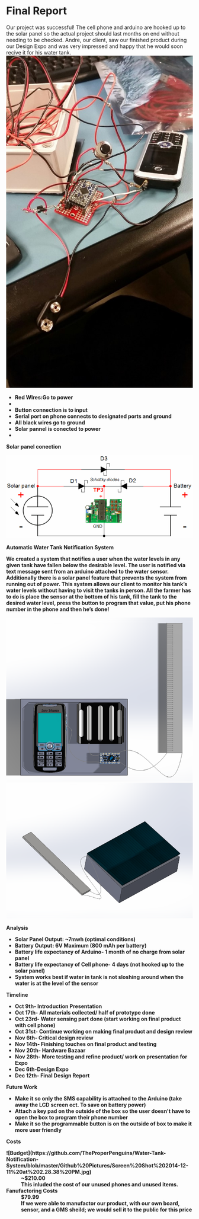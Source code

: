 Final Report
==============
Our project was successful! The cell phone and arduino are hooked up to the solar panel so the actual project should last months on end without needing to be checked.
Andre, our client, saw our finished product during our Design Expo and was very impressed and happy that he would soon recive it for his water tank.
![projectimage](https://github.com/TheProperPenguins/Water-Tank-Notification-System/blob/master/Github%20Pictures/Picture1.jpg)

<p> <b>
<ul>
<li> Red WIres:Go to power<li/>
<li> Button connection is to input</li>
<li>Serial port on phone connects to designated ports and ground</li>
<li> All black wires go to ground</li>
<li> Solar pannel is conected to power<li>
</ul>

<b>Solar panel conection</b>


![solar](https://github.com/TheProperPenguins/Water-Tank-Notification-System/blob/master/Github%20Pictures/Schematic-of-solar-panel-charger-circuit.gif)

<p> <b> Automatic Water Tank Notification System </b> </p>

We created a system that notifies a user when the water levels in any given tank have fallen below the desirable level.  The user is notified via text message sent from an arduino attached to the water sensor.  Additionally there is a solar panel feature that prevents the system from running out of power.  This system allows our client to monitor his tank’s water levels without having to visit the tanks in person. All the farmer has to do is place the sensor at the bottom of his tank, fill the tank to the desired water level, press the button to program that value, put his phone number in the phone and then he’s done! 

![CAD1](https://github.com/TheProperPenguins/Water-Tank-Notification-System/blob/master/Github%20Pictures/CAD1.png)
![CAD2](https://github.com/TheProperPenguins/Water-Tank-Notification-System/blob/master/Github%20Pictures/CAD%202.png)

<p> <b> Analysis </b> </p>

<ul>
<li>Solar Panel Output: ~7mwh (optimal conditions)</li>
<li>Battery Output: 6V Maximum (800 mAh per battery) </li>
<li>Battery life expectancy of Arduino- 1 month of no charge from solar panel </li>
<li>Battery life expectancy of Cell phone- 4 days (not hooked up to the solar panel) </li>
<li>System works best if water in tank is not sloshing around when the water is at the level of the sensor </li>
</ul>

<p> <b> Timeline </b> </p>
<ul>
<li>Oct 9th- Introduction Presentation</li>
<li>Oct 17th- All materials collected/ half of prototype done </li>
<li>Oct 23rd- Water sensing part done (start working on final product with cell phone) </li>
<li>Oct 31st- Continue working on making final product and design review </li>
<li>Nov 6th- Critical design review </li>
<li>Nov 14th- Finishing touches on final product and testing </li>
<li>Nov 20th- Hardware Bazaar </li>
<li>Nov 28th- More testing and refine product/ work on presentation for Expo</li>
<li>Dec 6th-Design Expo</li>
<li>Dec 12th- Final Design Report</li>
</ul>

<p> <b> Future Work </b> </p>

<ul>
<li>Make it so only the SMS capability is attached to the Arduino (take away the LCD screen ect. To save on battery power)</li>
<li>Attach a key pad on the outside of the box so the user doesn't have to open the box to program their phone number</li>
<li>Make it so the programmable button is on the outside of box to make it more user friendly </li>
</ul>

<p> <b> Costs </b> </p>
![Budget](https://github.com/TheProperPenguins/Water-Tank-Notification-System/blob/master/Github%20Pictures/Screen%20Shot%202014-12-11%20at%202.28.38%20PM.jpg)
<dd> ~$210.00 </dd> 
<dd> This inluded the cost of our unused phones and unused items.</dd>
<dt> Fanufactoring Costs </dt>
<dd> $79.99 </dd>
<dd> If we were able to manufactor our product, with our own board, sensor, and a GMS sheild; we would sell it to the public for this price</dd>

</dl>

